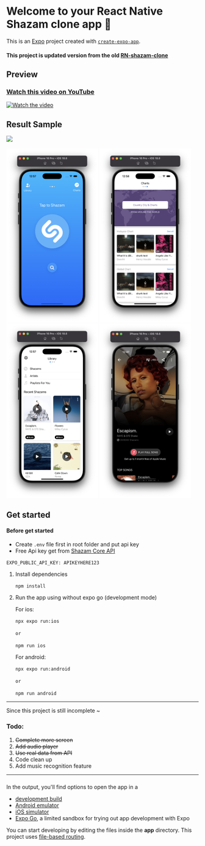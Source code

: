 # Welcome to your React Native Shazam clone app 👋

This is an [Expo](https://expo.dev) project created with [`create-expo-app`](https://www.npmjs.com/package/create-expo-app).

#### This project is updated version from the old [RN-shazam-clone](https://github.com/akmal-adnan/RN-shazam-clone)

## Preview
### [Watch this video on YouTube](https://youtu.be/BO7ZUP-Zdu8)
[![Watch the video](https://img.youtube.com/vi/BO7ZUP-Zdu8/maxresdefault.jpg)](https://youtu.be/BO7ZUP-Zdu8)

## Result Sample

<!-- <video src="readme_assets/screen_record.mp4" width="300" controls></video> -->

<img width="300" src="https://raw.githubusercontent.com/akmal-adnan/rn-shazam-clone-expo/refs/heads/main/readme_assets/screen_record.gif">

<p align="left">
<img width="240" src="readme_assets/screenshot1.png">
<img width="240" src="readme_assets/screenshot2.png">
<img width="240" src="readme_assets/screenshot3.png">
<img width="240" src="readme_assets/screenshot4.png">
</p>

## Get started
#### Before get started
- Create `.env` file first in root folder and put api key
- Free Api key get from [Shazam Core API](https://rapidapi.com/tipsters/api/shazam-core)
```
EXPO_PUBLIC_API_KEY: APIKEYHERE123
```

1. Install dependencies

   ```bash
   npm install
   ```

2. Run the app using without expo go (development mode)

   For ios:

   ```
   npx expo run:ios

   or

   npm run ios
   ```

   For android:

   ```
   npx expo run:android

   or

   npm run android
   ```

---

Since this project is still incomplete ~

### Todo:

1. ~~Complete more screen~~
2. ~~Add audio player~~
3. ~~Use real data from API~~
4. Code clean up
5. Add music recognition feature

---

###

In the output, you'll find options to open the app in a

- [development build](https://docs.expo.dev/develop/development-builds/introduction/)
- [Android emulator](https://docs.expo.dev/workflow/android-studio-emulator/)
- [iOS simulator](https://docs.expo.dev/workflow/ios-simulator/)
- [Expo Go](https://expo.dev/go), a limited sandbox for trying out app development with Expo

You can start developing by editing the files inside the **app** directory. This project uses [file-based routing](https://docs.expo.dev/router/introduction).

<!--
## Get a fresh project

When you're ready, run:

```bash
npm run reset-project
``` -->

<!--
This command will move the starter code to the **app-example** directory and create a blank **app** directory where you can start developing.

## Learn more

To learn more about developing your project with Expo, look at the following resources:

- [Expo documentation](https://docs.expo.dev/): Learn fundamentals, or go into advanced topics with our [guides](https://docs.expo.dev/guides).
- [Learn Expo tutorial](https://docs.expo.dev/tutorial/introduction/): Follow a step-by-step tutorial where you'll create a project that runs on Android, iOS, and the web.

## Join the community

Join our community of developers creating universal apps.

- [Expo on GitHub](https://github.com/expo/expo): View our open source platform and contribute.
- [Discord community](https://chat.expo.dev): Chat with Expo users and ask questions. -->

```

```
